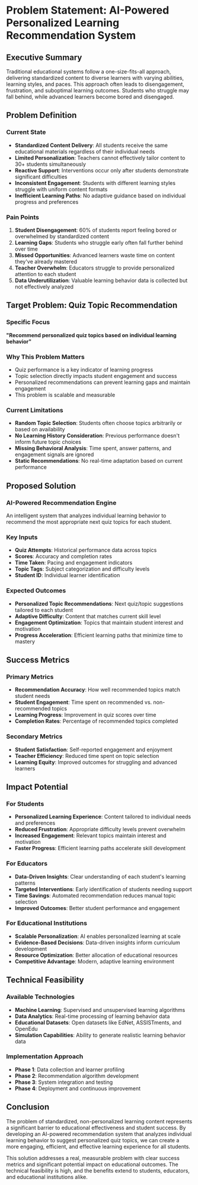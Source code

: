 # Problem Statement: AI-Powered Personalized Learning Recommendation System

## Executive Summary

Traditional educational systems follow a one-size-fits-all approach, delivering standardized content to diverse learners with varying abilities, learning styles, and paces. This approach often leads to disengagement, frustration, and suboptimal learning outcomes. Students who struggle may fall behind, while advanced learners become bored and disengaged.

## Problem Definition

### Current State
- **Standardized Content Delivery**: All students receive the same educational materials regardless of their individual needs
- **Limited Personalization**: Teachers cannot effectively tailor content to 30+ students simultaneously
- **Reactive Support**: Interventions occur only after students demonstrate significant difficulties
- **Inconsistent Engagement**: Students with different learning styles struggle with uniform content formats
- **Inefficient Learning Paths**: No adaptive guidance based on individual progress and preferences

### Pain Points
1. **Student Disengagement**: 60% of students report feeling bored or overwhelmed by standardized content
2. **Learning Gaps**: Students who struggle early often fall further behind over time
3. **Missed Opportunities**: Advanced learners waste time on content they've already mastered
4. **Teacher Overwhelm**: Educators struggle to provide personalized attention to each student
5. **Data Underutilization**: Valuable learning behavior data is collected but not effectively analyzed

## Target Problem: Quiz Topic Recommendation

### Specific Focus
**"Recommend personalized quiz topics based on individual learning behavior"**

### Why This Problem Matters
- Quiz performance is a key indicator of learning progress
- Topic selection directly impacts student engagement and success
- Personalized recommendations can prevent learning gaps and maintain engagement
- This problem is scalable and measurable

### Current Limitations
- **Random Topic Selection**: Students often choose topics arbitrarily or based on availability
- **No Learning History Consideration**: Previous performance doesn't inform future topic choices
- **Missing Behavioral Analysis**: Time spent, answer patterns, and engagement signals are ignored
- **Static Recommendations**: No real-time adaptation based on current performance

## Proposed Solution

### AI-Powered Recommendation Engine
An intelligent system that analyzes individual learning behavior to recommend the most appropriate next quiz topics for each student.

### Key Inputs
- **Quiz Attempts**: Historical performance data across topics
- **Scores**: Accuracy and completion rates
- **Time Taken**: Pacing and engagement indicators
- **Topic Tags**: Subject categorization and difficulty levels
- **Student ID**: Individual learner identification

### Expected Outcomes
- **Personalized Topic Recommendations**: Next quiz/topic suggestions tailored to each student
- **Adaptive Difficulty**: Content that matches current skill level
- **Engagement Optimization**: Topics that maintain student interest and motivation
- **Progress Acceleration**: Efficient learning paths that minimize time to mastery

## Success Metrics

### Primary Metrics
- **Recommendation Accuracy**: How well recommended topics match student needs
- **Student Engagement**: Time spent on recommended vs. non-recommended topics
- **Learning Progress**: Improvement in quiz scores over time
- **Completion Rates**: Percentage of recommended topics completed

### Secondary Metrics
- **Student Satisfaction**: Self-reported engagement and enjoyment
- **Teacher Efficiency**: Reduced time spent on topic selection
- **Learning Equity**: Improved outcomes for struggling and advanced learners

## Impact Potential

### For Students
- **Personalized Learning Experience**: Content tailored to individual needs and preferences
- **Reduced Frustration**: Appropriate difficulty levels prevent overwhelm
- **Increased Engagement**: Relevant topics maintain interest and motivation
- **Faster Progress**: Efficient learning paths accelerate skill development

### For Educators
- **Data-Driven Insights**: Clear understanding of each student's learning patterns
- **Targeted Interventions**: Early identification of students needing support
- **Time Savings**: Automated recommendation reduces manual topic selection
- **Improved Outcomes**: Better student performance and engagement

### For Educational Institutions
- **Scalable Personalization**: AI enables personalized learning at scale
- **Evidence-Based Decisions**: Data-driven insights inform curriculum development
- **Resource Optimization**: Better allocation of educational resources
- **Competitive Advantage**: Modern, adaptive learning environment

## Technical Feasibility

### Available Technologies
- **Machine Learning**: Supervised and unsupervised learning algorithms
- **Data Analytics**: Real-time processing of learning behavior data
- **Educational Datasets**: Open datasets like EdNet, ASSISTments, and OpenEdu
- **Simulation Capabilities**: Ability to generate realistic learning behavior data

### Implementation Approach
- **Phase 1**: Data collection and learner profiling
- **Phase 2**: Recommendation algorithm development
- **Phase 3**: System integration and testing
- **Phase 4**: Deployment and continuous improvement

## Conclusion

The problem of standardized, non-personalized learning content represents a significant barrier to educational effectiveness and student success. By developing an AI-powered recommendation system that analyzes individual learning behavior to suggest personalized quiz topics, we can create a more engaging, efficient, and effective learning experience for all students.

This solution addresses a real, measurable problem with clear success metrics and significant potential impact on educational outcomes. The technical feasibility is high, and the benefits extend to students, educators, and educational institutions alike. 